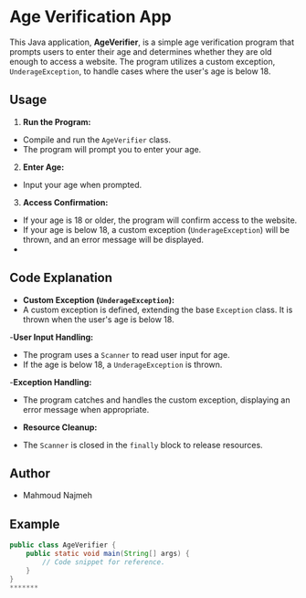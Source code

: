 # Age Verification App
This Java application, **AgeVerifier**, is a simple age verification program that prompts users to enter their age and determines whether they are old enough to access a website. The program utilizes a custom exception, `UnderageException`, to handle cases where the user's age is below 18.

## Usage

1. **Run the Program:**
- Compile and run the `AgeVerifier` class.
- The program will prompt you to enter your age.
  
2. **Enter Age:**
- Input your age when prompted.
  
3. **Access Confirmation:**
- If your age is 18 or older, the program will confirm access to the website.
- If your age is below 18, a custom exception (`UnderageException`) will be thrown, and an error message will be displayed.
- 
## Code Explanation
- **Custom Exception (`UnderageException`):**
- A custom exception is defined, extending the base `Exception` class. It is thrown when the user's age is below 18.
  
-**User Input Handling:**
- The program uses a `Scanner` to read user input for age.
- If the age is below 18, a `UnderageException` is thrown.
  
-**Exception Handling:**
- The program catches and handles the custom exception, displaying an error message when appropriate.
  
- **Resource Cleanup:**
- The `Scanner` is closed in the `finally` block to release resources.

## Author

- Mahmoud Najmeh
  
## Example
```java
public class AgeVerifier {
    public static void main(String[] args) {
        // Code snippet for reference.
    }
}
*******







